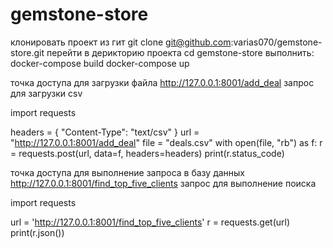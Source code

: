 # gemstone-store

клонировать проект из гит git clone git@github.com:varias070/gemstone-store.git
перейти в дерикторию проекта cd gemstone-store
выполнить: 
  docker-compose build
  docker-compose up
  
точка доступа для загрузки файла http://127.0.0.1:8001/add_deal
запрос для загрузки csv 

import requests

headers = {
        "Content-Type": "text/csv"
}
url = "http://127.0.0.1:8001/add_deal"
file = "deals.csv"
with open(file, "rb") as f:
    r = requests.post(url, data=f, headers=headers)
    print(r.status_code)

точка доступа для выполнение запроса в базу данных http://127.0.0.1:8001/find_top_five_clients
запрос для выполнение поиска 

import requests


url = 'http://127.0.0.1:8001/find_top_five_clients'
r = requests.get(url)
print(r.json())
